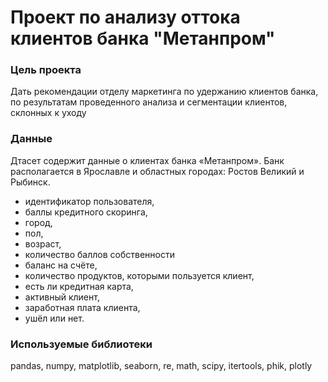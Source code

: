 # Проект по анализу оттока клиентов банка "Метанпром"

### Цель проекта
Дать рекомендации отделу маркетинга по удержанию клиентов банка, по результатам проведенного анализа и сегментации клиентов, склонных к уходу


### Данные 
Дтасет содержит данные о клиентах банка «Метанпром». Банк располагается в Ярославле и областных городах: Ростов Великий и Рыбинск.

- идентификатор пользователя,
- баллы кредитного скоринга,
- город,
- пол,
- возраст,
- количество баллов собственности
- баланс на счёте,
- количество продуктов, которыми пользуется клиент,
- есть ли кредитная карта,
- активный клиент,
- заработная плата клиента,
- ушёл или нет.

### Используемые библиотеки
pandas, numpy, matplotlib, seaborn, re, math, scipy, itertools, phik, plotly

